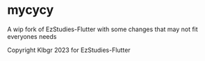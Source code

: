 # mycycy
A wip fork of EzStudies-Flutter with some changes that may not fit everyones needs




Copyright Klbgr 2023 for EzStudies-Flutter

